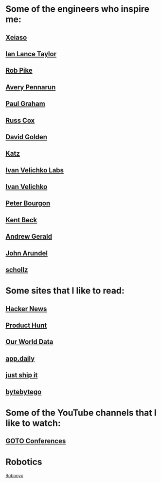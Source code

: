 # Some of the engineers who inspire me:

## [Xeiaso](https://xeiaso.net)
## [Ian Lance Taylor](https://www.airs.com/ian/)
## [Rob Pike](https://commandcenter.blogspot.com/)
## [Avery Pennarun](https://apenwarr.ca/log/)
## [Paul Graham](http://www.paulgraham.com)
## [Russ Cox](https://research.swtch.com/)
## [David Golden](https://xdg.me/)
## [Katz](https://github.com/katcipis/sophia)
## [Ivan Velichko Labs](https://labs.iximiuz.com/)
## [Ivan Velichko](https://iximiuz.com/en/)
## [Peter Bourgon](https://peter.bourgon.org/)
## [Kent Beck](https://tidyfirst.substack.com/)
## [Andrew Gerald](https://nf.wh3rd.net/)
## [John Arundel](https://bitfieldconsulting.com/golang)
## [schollz](https://github.com/schollz)

# Some sites that I like to read:

## [Hacker News](https://news.ycombinator.com/)
## [Product Hunt](https://www.producthunt.com/)
## [Our World Data](https://ourworldindata.org/)
## [app.daily](https://app.daily.dev/)
## [just ship it](https://marclou.beehiiv.com/)
## [bytebytego](https://bytebytego.com/)

# Some of the YouTube channels that I like to watch:

## [GOTO Conferences](https://www.youtube.com/@GOTO-/featured)

# Robotics

[Robonyx](https://www.youtube.com/@Robonyx)
